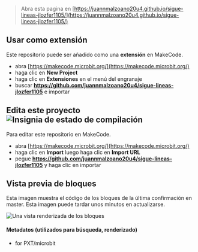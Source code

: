 
> Abra esta pagina en [https://juannmalzoano20u4.github.io/sigue-lineas-jlozfer1105/](https://juannmalzoano20u4.github.io/sigue-lineas-jlozfer1105/)

## Usar como extensión

Este repositorio puede ser añadido como una **extensión** en MakeCode.

* abra [https://makecode.microbit.org/](https://makecode.microbit.org/)
* haga clic en **New Project**
* haga clic en **Extensiones** en el menú del engranaje
* buscar **https://github.com/juannmalzoano20u4/sigue-lineas-jlozfer1105** e importar

## Edita este proyecto ![Insignia de estado de compilación](https://github.com/juannmalzoano20u4/sigue-lineas-jlozfer1105/workflows/MakeCode/badge.svg)

Para editar este repositorio en MakeCode.

* abra [https://makecode.microbit.org/](https://makecode.microbit.org/)
* haga clic en **Import** luego haga clic en **Import URL**
* pegue **https://github.com/juannmalzoano20u4/sigue-lineas-jlozfer1105** y haga clic en importar

## Vista previa de bloques

Esta imagen muestra el código de los bloques de la última confirmación en master.
Esta imagen puede tardar unos minutos en actualizarse.

![Una vista renderizada de los bloques](https://github.com/juannmalzoano20u4/sigue-lineas-jlozfer1105/raw/master/.github/makecode/blocks.png)

#### Metadatos (utilizados para búsqueda, renderizado)

* for PXT/microbit
<script src="https://makecode.com/gh-pages-embed.js"></script><script>makeCodeRender("{{ site.makecode.home_url }}", "{{ site.github.owner_name }}/{{ site.github.repository_name }}");</script>
